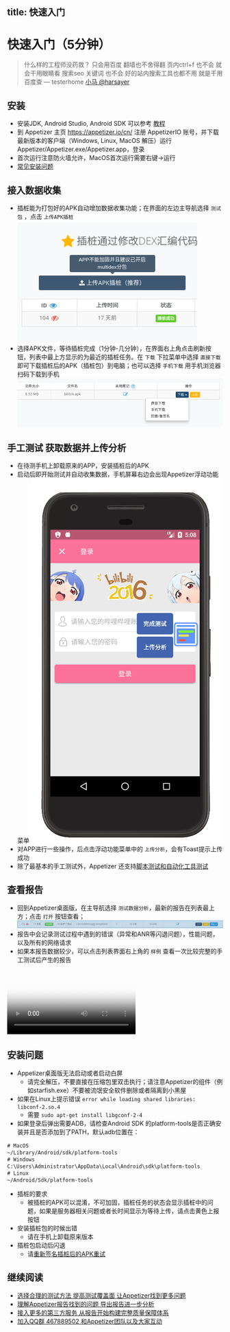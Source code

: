 title: 快速入门
---
# 快速入门（5分钟）

> 什么样的工程师没药救？ 只会用百度 翻墙也不舍得翻 页内ctrl+f 也不会 就会干用眼睛看 搜索seo 关键词 也不会 好的站内搜索工具也都不用 就是干用百度查 — testerhome [小马 @harsayer](https://testerhome.com/harsayer)

## 安装
* 安装JDK, Android Studio, Android SDK 可以参考 [教程](https://blog.csdn.net/hebbely/article/details/78970918)
* 到 Appetizer 主页 https://appetizer.io/cn/  注册 AppetizerIO 账号，并下载最新版本的客户端（Windows, Linux, MacOS 解压）运行Appetizer/Appetizer.exe/Appetizer.app，登录
* 首次运行注意防火墙允许，MacOS首次运行需要右键->运行
* [常见安装问题](#安装问题)


## 接入数据收集
* 插桩能为打包好的APK自动增加数据收集功能；在界面的左边主导航选择 `测试包` ，点击 `上传APK插桩`
![](get-started-instrumentation.png)
* 选择APK文件，等待插桩完成（1分钟-几分钟），在界面右上角点击刷新按钮，列表中最上方显示的为最近的插桩任务。在 `下载` 下拉菜单中选择 `直接下载` 即可下载插桩后的APK（插桩包）到电脑；也可以选择 `手机下载` 用手机浏览器扫码下载到手机
![](get-started-download-instrumented-apk.png)


## 手工测试 获取数据并上传分析
* 在待测手机上卸载原来的APP，安装插桩后的APK
* 启动后即开始测试并自动收集数据，手机屏幕右边会出现Appetizer浮动功能菜单
![](./usage/floating-menu.png)
* 对APP进行一些操作，后点击浮动功能菜单中的 `上传分析`，会有Toast提示上传成功
* 除了最基本的手工测试外，Appetizer 还支持[脚本测试和自动化工具测试](usage/testing.html)

## 查看报告
* 回到Appetizer桌面版，在主导航选择 `测试数据分析`，最新的报告在列表最上方；点击 `打开` 按钮查看；
![](get-started-select-report.png)
* 报告中会记录测试过程中遇到的错误（异常和ANR等闪退问题），性能问题，以及所有的网络请求
* 如果本报告数据较少，可以点击列表界面右上角的 `样例` 查看一次比较完整的手工测试后产生的报告

<video poster="get-started-sample-report.png" controls>
    <source src="/videos/report.mp4" type="video/mp4" />
</video>

## 安装问题
* Appetizer桌面版无法启动或者启动白屏
  * 请完全解压，不要直接在压缩包里双击执行；请注意Appetizer的组件（例如starfish.exe）不要被流氓安全软件删除或者隔离到小黑屋
* 如果在Linux上提示错误 `error while loading shared libraries: libconf-2.so.4`
  * 需要 `sudo apt-get install libgconf-2-4`
* 如果登录后弹出需要ADB，请检查Android SDK 的platform-tools是否正确安装并且是否添加到了PATH，默认adb位置在：
```
# MacOS
~/Library/Android/sdk/platform-tools
# Windows
C:\Users\Administrator\AppData\Local\Android\sdk\platform-tools
# Linux
~/Android/Sdk/platform-tools
```
* 插桩的要求
  * 被插桩的APK可以混淆，不可加固，插桩任务的状态会显示插桩中的问题，如果是服务器相关问题或者长时间显示为等待上传，请点击黄色上报按钮
* 安装插桩包的时候出错
  * 请在手机上卸载原来版本
* 插桩包启动后闪退
  * 请[重新签名插桩后的APK重试](usage/instrumentation.html#常见插桩问题排查)
  
## 继续阅读
* [选择合理的测试方法 提高测试覆盖面 让Appetizer找到更多问题](usage/testing.html)
* [理解Appetizer报告找到的问题 导出报告进一步分析](usage/analysis.html)
* [接入更多的第三方服务 从报告开始构建完整质量保障体系](usage/3rdparty.html)
* [加入QQ群 467889502 和Appetizer团队以及大家互动](http://shang.qq.com/wpa/qunwpa?idkey=4f1ef873aac8ca2a545fae99067ef5f4e505ac4a6ee3d1fad937a5dfe43ae274)

